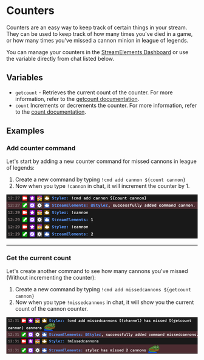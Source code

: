 # Counters

Counters are an easy way to keep track of certain things in your stream. They can be used to keep track of how many times you've died in a game, or how many times you've missed a cannon minion in league of legends.

You can manage your counters in the [StreamElements Dashboard](https://streamelements.com/dashboard/bot/counters) or use the variable directly from chat listed below.

## Variables

- `getcount` - Retrieves the current count of the counter. For more information, refer to the [getcount documentation](../variables/getcount.md).
- `count` Increments or decrements the counter. For more information, refer to the [count documentation](../variables/count.md).

## Examples

### Add counter command

Let's start by adding a new counter command for missed cannons in league of legends:

1. Create a new command by typing `!cmd add cannon ${count cannon}`
2. Now when you type `!cannon` in chat, it will increment the counter by 1.

![Image](img/0.png)

---

### Get the current count

Let's create another command to see how many cannons you've missed (Without incrementing the counter):

1. Create a new command by typing `!cmd add missedcannons ${getcount cannon}`
2. Now when you type `!missedcannons` in chat, it will show you the current count of the cannon counter.

![Image](img/1.png)
